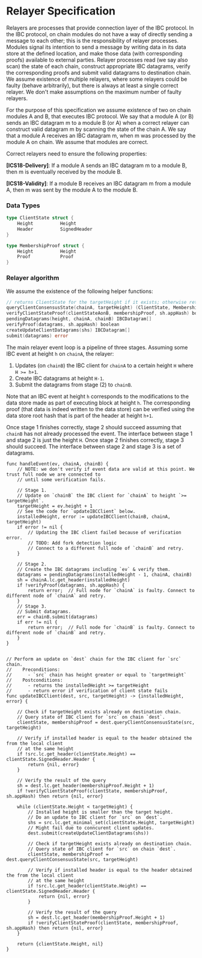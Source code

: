 # Relayer Specification

Relayers are processes that provide connection layer of the IBC protocol. In the IBC protocol, on chain
modules do not have a way of directly sending a message to each other; this is the responsibility of relayer
processes. Modules signal its intention to send a message by writing data in its data store at the
defined location, and make those data (with corresponding proofs) available to external parties.
Relayer processes read (we say also scan) the state of each chain, construct appropriate IBC datagrams,
verify the corresponding proofs and submit valid datagrams to destination chain.   
We assume existence of multiple relayers, where some relayers could be faulty (behave arbitrarily),
but there is always at least a single correct relayer. We don't make assumptions on the maximum number of 
faulty relayers.

For the purpose of this specification we assume existence of two on chain modules A and B, that executes
IBC protocol. We say that a module A (or B) sends an IBC datagram m to a module B (or A) when a correct
relayer can construct valid datagram m by scanning the state of the chain A. We say that a module A receives
an IBC datagram m, when m was processed by the module A on chain. We assume that modules
are correct.    

Correct relayers need to ensure the following properties:

**[ICS18-Delivery]**: If a module A sends an IBC datagram m to a module B, then m is
eventually received by the module B.

**[ICS18-Validity]**: If a module B receives an IBC datagram m from a module A, 
then m was sent by the module A to the module B.

### Data Types

```go
type ClientState struct {
    Height          Height
    Header          SignedHeader	
}
```

```go
type MembershipProof struct {
    Height          Height
    Proof           Proof	
}
```

### Relayer algorithm

We assume the existence of the following helper functions:

```go
// returns ClientState for the targetHeight if it exists; otherwise returns ClientState at the latest height
queryClientConsensusState(chainA, targetHeight) (ClientState, MembershipProof)
verifyClientStateProof(clientStateAonB, membershipProof, sh.appHash) boolean
pendingDatagrams(height, chainA, chainB) IBCDatagram[]
verifyProof(datagrams, sh.appHash) boolean
createUpdateClientDatagrams(shs) IBCDatagram[]
submit(datagrams) error
```

The main relayer event loop is a pipeline of three stages. Assuming some IBC event at height `h` on `chainA`, 
the relayer:

1. Updates (on `chainB`) the IBC client for `chainA` to a certain height `H` where `H >= h+1`.
2. Create IBC datagrams at height `H-1`.
3. Submit the datagrams from stage (2) to `chainB`.

Note that an IBC event at height `h` corresponds to the modifications to the data store made as part of executing
block at height `h`. The corresponding proof (that data is indeed written to the data store) can be verified using
the data store root hash that is part of the header at height `h+1`.

Once stage 1 finishes correctly, stage 2 should succeed assuming that `chainB` has not already processed the event. The 
interface between stage 1 and stage 2 is just the height `H`. Once stage 2 finishes correctly, stage 3 should 
succeed. The interface between stage 2 and stage 3 is a set of datagrams.

```golang
func handleEvent(ev, chainA, chainB) {
    // NOTE: we don't verify if event data are valid at this point. We trust full node we are connected to
    // until some verification fails. 
   
    // Stage 1.
    // Update on `chainB` the IBC client for `chainA` to height `>= targetHeight`.
    targetHeight = ev.height + 1
    // See the code for `updateIBCClient` below.
    installedHeight, error := updateIBCClient(chainB, chainA, targetHeight)
    if error != nil {
        // Updating the IBC client failed because of verification error.
        // TODO: Add fork detection logic
        // Connect to a different full node of `chainB` and retry.
    }

    // Stage 2.
    // Create the IBC datagrams including `ev` & verify them.
    datagrams = pendingDatagrams(installedHeight - 1, chainA, chainB)
    sh = chainA.lc.get_header(installedHeight)
    if !verifyProof(datagrams, sh.appHash) {
        return error;  // Full node for `chainA` is faulty. Connect to different node of `chainA` and retry.
    }
    // Stage 3.
    // Submit datagrams.
    err = chainB.submit(datagrams)
    if err != nil {
        return error;  // Full node for `chainB` is faulty. Connect to different node of `chainB` and retry.
    }
}


// Perform an update on `dest` chain for the IBC client for `src` chain.
//    Preconditions:
//      - `src` chain has height greater or equal to `targetHeight`
//    Postconditions:
//      - returns the installedHeight >= targetHeight
//      - return error if verification of client state fails
func updateIBCClient(dest, src, targetHeight) -> {installedHeight, error} {
    
    // Check if targetHeight exists already on destination chain.
    // Query state of IBC client for `src` on chain `dest`.
    clientState, membershipProof = dest.queryClientConsensusState(src, targetHeight)    
            
    // Verify if installed header is equal to the header obtained the from the local client 
    // at the same height
    if !src.lc.get_header(clientState.Height) == clientState.SignedHeader.Header {
        return {nil, error}
    }
            
    // Verify the result of the query
    sh = dest.lc.get_header(membershipProof.Height + 1)
    if !verifyClientStateProof(clientState, membershipProof, sh.appHash) then return {nil, error}
    
    while (clientState.Height < targetHeight) {
        // Installed height is smaller than the target height.
        // Do an update to IBC client for `src` on `dest`.
        shs = src.lc.get_minimal_set(clientState.Height, targetHeight)
        // Might fail due to conncurent client updates.
        dest.submit(createUpdateClientDatagrams(shs))

        // Check if targetHeight exists already on destination chain.
        // Query state of IBC client for `src` on chain `dest`.
        clientState, membershipProof = dest.queryClientConsensusState(src, targetHeight)
            
        // Verify if installed header is equal to the header obtained the from the local client 
        // at the same height
        if !src.lc.get_header(clientState.Height) == clientState.SignedHeader.Header {
            return {nil, error}
        }
                    
        // Verify the result of the query
        sh = dest.lc.get_header(membershipProof.Height + 1)
        if !verifyClientStateProof(clientState, membershipProof, sh.appHash) then return {nil, error}
    }

    return {clientState.Height, nil}
}
```

